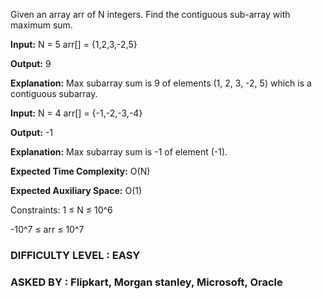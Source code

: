 Given an array arr of N integers. Find the contiguous sub-array with maximum sum.

**Input:**  N = 5 arr[] = {1,2,3,-2,5}

**Output:** 9

**Explanation:** Max subarray sum is 9 of elements (1, 2, 3, -2, 5) which is a contiguous subarray.

**Input:**  N = 4 arr[] = {-1,-2,-3,-4}

**Output:** -1

**Explanation:** Max subarray sum is -1 of element (-1).

**Expected Time Complexity:** O(N)

**Expected Auxiliary Space:** O(1)

Constraints:
1 ≤ N ≤ 10^6

-10^7 ≤ arr ≤ 10^7

### DIFFICULTY LEVEL : EASY
### ASKED BY : Flipkart, Morgan stanley, Microsoft, Oracle